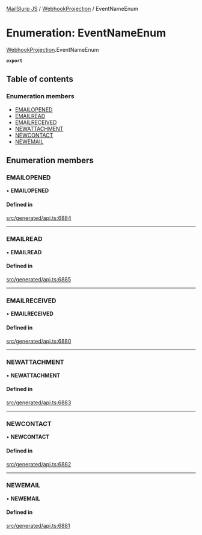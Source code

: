 [MailSlurp JS](../README.md) / [WebhookProjection](../modules/WebhookProjection.md) / EventNameEnum

# Enumeration: EventNameEnum

[WebhookProjection](../modules/WebhookProjection.md).EventNameEnum

**`export`**

## Table of contents

### Enumeration members

- [EMAILOPENED](WebhookProjection.EventNameEnum.md#emailopened)
- [EMAILREAD](WebhookProjection.EventNameEnum.md#emailread)
- [EMAILRECEIVED](WebhookProjection.EventNameEnum.md#emailreceived)
- [NEWATTACHMENT](WebhookProjection.EventNameEnum.md#newattachment)
- [NEWCONTACT](WebhookProjection.EventNameEnum.md#newcontact)
- [NEWEMAIL](WebhookProjection.EventNameEnum.md#newemail)

## Enumeration members

### EMAILOPENED

• **EMAILOPENED**

#### Defined in

[src/generated/api.ts:6884](https://github.com/mailslurp/mailslurp-client/blob/5a5ba59/src/generated/api.ts#L6884)

___

### EMAILREAD

• **EMAILREAD**

#### Defined in

[src/generated/api.ts:6885](https://github.com/mailslurp/mailslurp-client/blob/5a5ba59/src/generated/api.ts#L6885)

___

### EMAILRECEIVED

• **EMAILRECEIVED**

#### Defined in

[src/generated/api.ts:6880](https://github.com/mailslurp/mailslurp-client/blob/5a5ba59/src/generated/api.ts#L6880)

___

### NEWATTACHMENT

• **NEWATTACHMENT**

#### Defined in

[src/generated/api.ts:6883](https://github.com/mailslurp/mailslurp-client/blob/5a5ba59/src/generated/api.ts#L6883)

___

### NEWCONTACT

• **NEWCONTACT**

#### Defined in

[src/generated/api.ts:6882](https://github.com/mailslurp/mailslurp-client/blob/5a5ba59/src/generated/api.ts#L6882)

___

### NEWEMAIL

• **NEWEMAIL**

#### Defined in

[src/generated/api.ts:6881](https://github.com/mailslurp/mailslurp-client/blob/5a5ba59/src/generated/api.ts#L6881)
